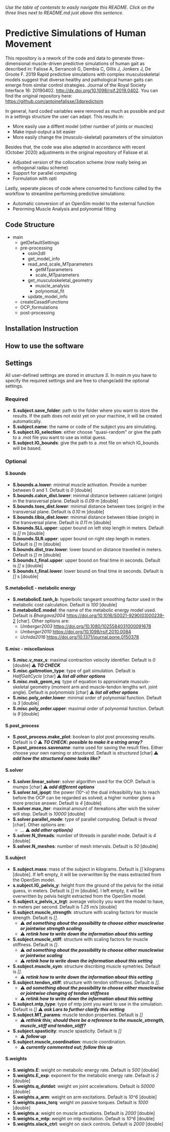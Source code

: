 *Use the table of contensts to easily navigate this README. Click on the three lines next to README.md just above this sentence.*

Predictive Simulations of Human Movement
============

This repository is a rework of the code and data to generate three-dimensional muscle-driven predictive simulations of human gait as described in: Falisse A, Serrancoli G, Dembia C, Gillis J, Jonkers J, De Groote F. 2019 Rapid predictive simulations with complex musculoskeletal models suggest that diverse healthy and pathological human gaits can emerge from similar control strategies. Journal of the Royal Society Interface 16: 20190402. http://dx.doi.org/10.1098/rsif.2019.0402. You can find the original repository here: https://github.com/antoinefalisse/3dpredictsim

In general, hard coded variables were removed as much as possible and put in a settings structure the user can adapt. This results in:

- More easily use a diffent model (other number of joints or muscles)
- Make input-output a bit easier
- More easily change the (musculo-skeletal) parameters of the simulation

Besides that, the code was also adapted in accordance with recent (October 2020) adjustments in the original repository of Falisse et al.

- Adjusted version of the collocation scheme (now really being an orthogonal radau scheme)
- Support for parallel computing
- Formulation with opti

Lastly, seperate pieces of code where converted to functions called by the workflow to streamline performing predictive simulations:

- Automatic conversion of an OpenSim model to the external function
- Perorming Muscle Analysis and polynomial fitting


## Code Structure

- main
	- getDefaultSettings
	- pre-processing
		- osim2dll
		- get_model_info
		- read_and_scale_MTparameters
			- getMTparameters
			- scale_MTparameters
		- get_musculoskeletal_geometry 
			- muscle_analysis
			- polynomial_fit
		- update_model_info
	- createCasadiFunctions
	- OCP_formulations
	- post-processing

## Installation Instruction

## How to use the software

## Settings

All user-defined settings are stored in structure *S*. In *main.m* you have to specify the required settings and are free to change/add the optional settings. 

### Required

- **S.subject.save_folder**: path to the folder where you want to store the results. If the path does not exist yet on your machine, it will be created automatically.
- **S.subject.name**: the name or code of the subject you are simulating.
- **S.subject.IG_selection**: either choose "quasi-random" or give the path to a .mot file you want to use as initial guess.
- **S.subject.IG_bounds**: give the path to a .mot file on which IG_bounds will be based.

### Optional

#### S.bounds

- **S.bounds.a.lower**: minimal muscle activation. Provide a number between 0 and 1. Default is *0* [double]
- **S.bounds.calcn_dist.lower**: minimal distance between calcanei (origin) in the transversal plane. Default is *0.09* m [double]
- **S.bounds.toes_dist.lower**: minimal distance between toes (origin) in the transversal plane. Default is *0.10* m [double]
- **S.bounds.tibia_dist.lower**: minimal distance between tibiae (origin) in the transversal plane. Default is *0.11* m [double]
- **S.bounds.SLL.upper**: upper bound on left step length in meters. Default is *[]* m [double]
- **S.bounds.SLR.upper**: upper bound on right step length in meters. Default is *[]* m [double]
- **S.bounds.dist_trav.lower**: lower bound on distance travelled in meters. Default is *[]* m [double]
- **S.bounds.t_final.upper**: upper bound on final time in seconds. Default is *[]* s [double]
- **S.bounds.t_final.lower**: lower bound on final time in seconds. Default is *[]* s [double]

#### S.metabolicE - metabolic energy

- **S.metabolicE.tanh_b**: hyperbolic tangeant smoothing factor used in the metabolic cost calculation. Default is *100* [double]
- **S.metabolicE.model**: the name of the metabolic energy model used. Default is *Bhargava2004* https://doi.org/10.1016/S0021-9290(03)00239-2 [char]. Other options are:
	- *Umberger2003* https://doi.org/10.1080/1025584031000091678
	- *Umberger2010* https://doi.org/10.1098/rsif.2010.0084
	- *Uchida2016* https://doi.org/10.1371/journal.pone.0150378

#### S.misc - miscellanious

- **S.misc.v_max_s**: maximal contraction velocity identifier. Default is *0* [double] :warning: ***TO CHECK***
- **S.misc.gaitmotion_type**: type of gait simulation. Default is *HalfGaitCycle* [char] :warning: ***list all other options***
- **S.misc.msk_geom_eq**: type of equation to approximate musculo-skeletal geometry (moment arm and muscle-tendon lengths wrt. joint angle). Default is *polynomials* [char] :warning: ***list all other options***
- **S.misc.poly_order.lower**: minimal order of polynomial function. Default is *3* [double]
- **S.misc.poly_order.upper**: maximal order of polynomial function. Default is *9* [double]

#### S.post_process

- **S.post_process.make_plot**: boolean to plot post processing results. Default is *0* :warning: ***TO CHECK: possible to make it a string array?***
- **S.post_process.savename**: name used for saving the result files. Either choose your own naming or *structured*. Default is *structured* [char] :warning: ***add how the structured name looks like?***

#### S.solver

- **S.solver.linear_solver**: solver algorithm used for the OCP. Default is *mumps* [char] :warning: ***add different options***
- **S.solver.tol_ipopt**: the power (10^-x) the dual infeasibility has to reach before the OCP can be regarded as solved; a higher number gives a more precise answer. Default is *4* [double]
- **S.solver.max_iter**: maximal amount of itereations after wich the solver will stop. Default is *10000* [double]
- **S.solver.parallel_mode**: type of parallel computing. Default is *thread* [char]. Other options are:
	- ... :warning: ***add other option(s)***
- **S.solver.N_threads**: number of threads in parallel mode. Default is *4* [double]
- **S.solver.N_meshes**: number of mesh intervals. Default is *50* [double]

#### S.subject

- **S.subject.mass**: mass of the subject in kilograms. Default is *[]* kilograms [double]. If left empty, it will be overwritten by the mass extracted from the OpenSim model.
- **s.subject.IG_pelvis_y**: height from the ground of the pelvis for the initial guess, in meters. Default is *[]* m [double]. I left empty, it will be overwritten by pelvis height extracted from the OpenSim model.
- **S.subject.v_pelvis_x_trgt**: average velocity you want the model to have, in meters per second. Default is *1.25* m/s [double]
- **S.subject.muscle_strength**: structure with scaling factors for muscle strength. Default is *[]*. 
	- :warning: ***ad something about the possibility to choose either musclewise or jointwise strength scaling***
	- :warning: ***retink how to write down the information about this setting***
- **S.subject.muscle_stiff**: structure with scaling factors for muscle stiffness. Default is *[]*. 
	- :warning: ***ad something about the possibility to choose either musclewise or jointwise scaling***
	- :warning: ***retink how to write down the information about this setting***
- **S.subject.muscle_sym**: structure discribing muscle symetries. Default is *[]*.
	- :warning: ***retink how to write down the information about this setting***
- **S.subject.tendon_stiff**: structure with tendon stiffnesses. Default is *[]*. 
	- :warning: ***ad something about the possibility to choose either musclewise or jointwise changing of tendon stiffness***
	- :warning: ***retink how to write down the information about this setting***
- **S.subject.mtp_type**: type of mtp joint you want to use in the simulation. Default is *[]* :warning: ***ask Lars to further clarify this setting***
- **S.subject.MT_params**: muscle tendon properties. Default is *[]*
	- :warning: ***rethink this; should there be a reference to the muscle_strength, muscle_stiff and tendon_stiff?***
- **S.subject.spasticity**: muscle spasticity. Default is *[]*
	- :warning: ***follow up***
- **S.subject.muscle_coordination**: muscle coordination.
	- :warning: ***currently commented out; follow this up***
	
#### S.weights

- **S.weights.E**: weight on metabolic energy rate. Default is *500* [double]
- **S.weights.E_exp**: exponent for the metabolic energy rate. Default is *2* [double]
- **S.weights.q_dotdot**: weight on joint accelerations. Default is *50000* [double]
- **S.weights.a_arm**: weight on arm excitations. Default is *10^6* [double]
- **S.weights.pass_torq**: weight on passive torques. Default is *1000* [double]
- **S.weights.a**: weight on muscle activations. Default is *2000* [double]
- **S.weights.e_mtp**: weight on mtp excitation. Default is *10^6* [double]
- **S.weights.slack_ctrl**: weight on slack controls. Default is *2000* [double]
